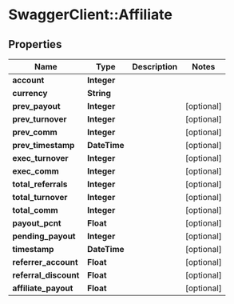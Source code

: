 # SwaggerClient::Affiliate

## Properties
Name | Type | Description | Notes
------------ | ------------- | ------------- | -------------
**account** | **Integer** |  | 
**currency** | **String** |  | 
**prev_payout** | **Integer** |  | [optional] 
**prev_turnover** | **Integer** |  | [optional] 
**prev_comm** | **Integer** |  | [optional] 
**prev_timestamp** | **DateTime** |  | [optional] 
**exec_turnover** | **Integer** |  | [optional] 
**exec_comm** | **Integer** |  | [optional] 
**total_referrals** | **Integer** |  | [optional] 
**total_turnover** | **Integer** |  | [optional] 
**total_comm** | **Integer** |  | [optional] 
**payout_pcnt** | **Float** |  | [optional] 
**pending_payout** | **Integer** |  | [optional] 
**timestamp** | **DateTime** |  | [optional] 
**referrer_account** | **Float** |  | [optional] 
**referral_discount** | **Float** |  | [optional] 
**affiliate_payout** | **Float** |  | [optional] 


